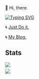 <div>
  👋 Hi, there.
</div>

<a href="https://github.com/jxzho"><img src="https://readme-typing-svg.demolab.com?font=Ubuntu+Sans+Mono&weight=500&size=18&duration=2000&pause=1000&color=4493F8&vCenter=true&width=128&height=28&lines=I+am+Junxio." alt="Typing SVG" /></a>

<div>
  <div>
    <p>
      🌀
      <a href="https://me.junxio.cc" target="_blank">Just Do it.</a>
    </p>
  </div>
  
  <div>
    🌀
    <a href="https://blog.junxio.cc" target="_blank">My Blog.</a>
  </div>
</div>

<h2>Stats</h2>

<div style="margin: 5px 0;">
  <a href="https://github.com/jxzho">
    <img src="https://github-readme-stats.vercel.app/api/top-langs/?username=jxzho&layout=compact&hide=html,css,less,scss" />
  </a>
</div>

<div style="margin: 5px 0;">
  <a href="https://github.com/jxzho">
    <img src="https://github-readme-stats.vercel.app/api?username=jxzho&theme=default&show_icons=true" />
  </a>
</div>


